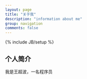 ```yaml
---
layout: page
title: "关于我"
description: "information about me"
group: navigation
comments: false
---
```

{% include JB/setup %}

## 个人简介

我是王超波，一名程序员
